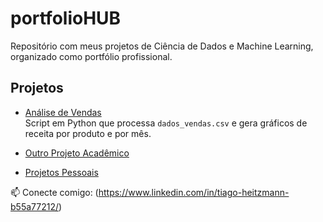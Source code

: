 # portfolioHUB
Repositório com meus projetos de Ciência de Dados e Machine Learning, organizado como portfólio profissional.
## Projetos

- [Análise de Vendas](academicos/analise-vendas)  
  Script em Python que processa `dados_vendas.csv` e gera gráficos de receita por produto e por mês.

- [Outro Projeto Acadêmico](academicos/outro-projeto)  

- [Projetos Pessoais](pessoais/)  

📫 Conecte comigo: (https://www.linkedin.com/in/tiago-heitzmann-b55a77212/)
